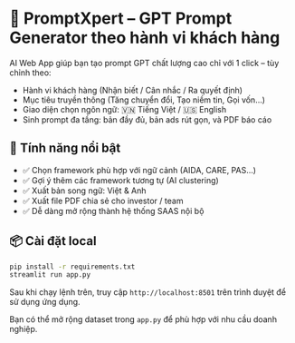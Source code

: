 # 🎯 PromptXpert – GPT Prompt Generator theo hành vi khách hàng

AI Web App giúp bạn tạo prompt GPT chất lượng cao chỉ với 1 click – tùy chỉnh theo:
- Hành vi khách hàng (Nhận biết / Cân nhắc / Ra quyết định)
- Mục tiêu truyền thông (Tăng chuyển đổi, Tạo niềm tin, Gọi vốn...)
- Giao diện chọn ngôn ngữ: 🇻🇳 Tiếng Việt / 🇺🇸 English
- Sinh prompt đa tầng: bản đầy đủ, bản ads rút gọn, và PDF báo cáo

## 🚀 Tính năng nổi bật
- ✅ Chọn framework phù hợp với ngữ cảnh (AIDA, CARE, PAS…)
- ✅ Gợi ý thêm các framework tương tự (AI clustering)
- ✅ Xuất bản song ngữ: Việt & Anh
- ✅ Xuất file PDF chia sẻ cho investor / team
- ✅ Dễ dàng mở rộng thành hệ thống SAAS nội bộ

## 📦 Cài đặt local
```bash
pip install -r requirements.txt
streamlit run app.py
```

Sau khi chạy lệnh trên, truy cập `http://localhost:8501` trên trình duyệt để sử dụng ứng dụng.

Bạn có thể mở rộng dataset trong `app.py` để phù hợp với nhu cầu doanh nghiệp.
